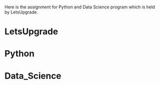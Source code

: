 Here is the assignment for Python and Data Science program which is held by LetsUpgrade.
# LetsUpgrade
# Python
# Data_Science
